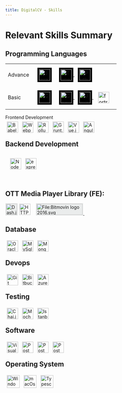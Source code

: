 ```yaml
---
title: DigitalCV - Skills
---
```


# Relevant Skills Summary


## Programming Languages
<table>
    <tr>
        <td>Advance</td>
        <td align="center">
            <div style="display:block;padding:10px;text-align:justify;">
                <a href="https://developer.mozilla.org/en-US/docs/Web/JavaScript" style="margin-left:10px;">
                    <img align="left" alt="JavaScript" width="35px" style="background-color:black;padding:5px;"
                        src="https://cdn.simpleicons.org/javascript">
                </a>
                <a href="https://www.typescriptlang.org/" style="margin-left:10px;">
                    <img align="center" alt="Typescript" width="35px" style="background-color:black;padding:5px;"
                        src="https://cdn.simpleicons.org/typescript">
                </a>
                <a href="https://www.python.org/doc/" style="margin-left:10px;">
                    <img align="center" alt="Python" height="35px" width="35px" style="background-color:black;padding:5px;"
                        src="https://cdn.worldvectorlogo.com/logos/python-5.svg">
                </a>
            </div>
        </td>
    </tr>
    <tr>
        <td>Basic</td>
        <td align="center">
            <div style="display:block;padding:10px;text-align:justify;">
                <a href="https://www.learn-c.org/" style="margin-left:10px;">
                    <img align="left" alt="C" width="35px" style="background-color:black;padding:5px;"
                        src="https://cdn.simpleicons.org/c">
                </a>
                <a href="https://devdocs.io/cpp/" style="margin-left:10px;">
                    <img align="center" alt="C++" width="35px" style="background-color:black;padding:5px;"
                        src="https://cdn.simpleicons.org/c++">
                </a>
                <a href="https://docs.oracle.com/javase/tutorial/java/index.html" style="margin-left:10px;">
                    <img align="center" alt="Java" height="35px" width="35px" style="background-color:black;padding:5px;"
                        src="https://cdn.worldvectorlogo.com/logos/java-14.svg">
                </a>
                <a href="https://redhawk.concurrent-rt.com/docs/root/1Linux/5Compilers/Fortran/0890240-100.pdf" style="margin-left:10px;">
                    <img align="center" alt="fortran" width="35px" style="padding:5px;"
                        src="https://cdn.simpleicons.org/fortran">
                </a>
            </div>
        </td>
    </tr>
</table


## Frontend Development
<div>
      <a href="https://babeljs.io/docs/en/learn/">
          <img align="left" alt="Babel" width="35px" style="padding:5px;"
              src="https://cdn.simpleicons.org/babel"/>
      </a>&nbsp;
      <a href="https://webpack.js.org/concepts/">
          <img align="left" alt="Webpack" width="35px" style="padding:5px;"
              src="https://cdn.simpleicons.org/webpack"/>
      </a>&nbsp;
      <a href="https://rollupjs.org/guide/en/">
          <img align="left" alt="Rollup.js" width="35px" style="padding:5px;"
              src="https://cdn.simpleicons.org/Rollup.js"/>
      </a>&nbsp;
      <a href="https://gruntjs.com/getting-started">
          <img align="left" alt="Grunt.js" height="35px" style="padding:5px;"
              src="https://cdn.worldvectorlogo.com/logos/grunt.svg"/>
      </a>&nbsp;
      <a href="https://vuejs.org/guide/introduction.html">
          <img align="left" alt="Vue.js" width="35px" style="padding:5px;"
              src="https://cdn.simpleicons.org/vue.js"/>
      </a>&nbsp;
      <a href="https://angular.io/docs">
          <img align="left" alt="Angular" width="35px" style="padding:5px;"
              src="https://cdn.simpleicons.org/angular"/>
      </a>&nbsp;
      <!-- <a href="https://reactjs.org/docs/getting-started.html">
          <img align="left" alt="React.js" width="35px" style="padding:5px;"
            src="https://cdn.simpleicons.org/react">
      </a> -->
</div>
<br />


## Backend Development
<div style="display: block;padding:10px;margin-bottom:30px;text-align:justify;">
    <a href="https://nodejs.org/en/docs/">
        <img align="left" alt="NodeJs" width="35px" style="padding:5px;"
            src="https://cdn.simpleicons.org/node.js/"/>
    </a>&nbsp;
    <a href="https://expressjs.com/">
        <img align="left" alt="expressJs" width="35px" style="padding:5px;"
            src="https://cdn.simpleicons.org/express/EFEBEB"/>
    </a>&nbsp;
    <!-- <a href="https://docs.nestjs.com/">
        <img align="left" alt="expressJs" width="35px" style="padding:5px;"
            src="https://cdn.simpleicons.org/nestjs"/>
    </a>&nbsp;
    <a href="https://nextjs.org/docs">
        <img align="left" alt="expressJs" width="35px" style="padding:5px;"
            src="https://cdn.simpleicons.org/next.js"/>
    </a> -->
</div>
<br />

## OTT Media Player Library (FE):
<div>
      <a href="http://cdn.dashjs.org/latest/jsdoc/index.html">
          <img align="left" alt="Dash.js" height="35px" style="background-color:#EAECEC; padding:2px;"
              src="https://dashif.org/img/dashif-logo-283x100_new.jpg"/>
      </a>&nbsp;&nbsp;
      <a href="https://developer.apple.com/documentation/http_live_streaming">
          <img align="left" alt="HTTP Live Streaming" height="35px" style="padding:2px;"
              src="https://bitmovin.com/wp-content/uploads/2016/04/apple_hls_6401.jpg"/>
      </a>
      <a href="https://bitmovin.com/docs/player/tutorials">
         <img alt="File:Bitmovin logo 2016.svg" style="background-color:#EAECEC; padding:2px;"
              src="https://upload.wikimedia.org/wikipedia/commons/thumb/7/74/Bitmovin_logo_2016.svg/207px-Bitmovin_logo_2016.svg.png?20180705131518" decoding="async" width="145" height="35" srcset="https://upload.wikimedia.org/wikipedia/commons/thumb/7/74/Bitmovin_logo_2016.svg/311px-Bitmovin_logo_2016.svg.png?20180705131518 1.5x, https://upload.wikimedia.org/wikipedia/commons/thumb/7/74/Bitmovin_logo_2016.svg/414px-Bitmovin_logo_2016.svg.png?20180705131518 2x" data-file-width="145" data-file-height="35">
      </a>&nbsp;
</div>

<!-- ## Mobile App Development: -->
<!-- ## AI/ML: -->

## Database
<div>
      <a href="https://docs.oracle.com/en/database/oracle/oracle-database/21/development.html">
          <img align="left" alt="Oracle (sql)" height="35px" style="padding:5px;"
              src="https://cdn.worldvectorlogo.com/logos/oracle-logo-3.svg"/>
      </a>&nbsp;
      <!-- <a href="https://learn.microsoft.com/en-us/sql/sql-server/educational-sql-resources?view=sql-server-ver16">
          <img align="left" alt="MsSQL (sql)" width="35px" style="padding:5px;"
              src="https://cdn.simpleicons.org/MicrosoftSQLServer"/>
      </a>&nbsp; -->
      <a href="https://dev.mysql.com/doc/">
          <img align="left" alt="MySql (sql)" width="35px" style="padding:5px;"
              src="https://cdn.simpleicons.org/mysql/869EF0"/>
      </a>&nbsp;
      <a href="https://www.mongodb.com/docs/">
          <img align="left" alt="Mongo DB (no-sql)" width="35px" style="padding:5px;"
            src="https://cdn.simpleicons.org/mongodb">
      </a>&nbsp;
</div>
<br />
<!-- ## Data Visualization -->

## Devops
<div>
      <a href="https://git-scm.com/docs/gittutorial">
          <img align="left" alt="Git" width="35px" style="padding:5px;"
              src="https://cdn.simpleicons.org/git"/>
      </a>&nbsp;
      <a href="https://debricked.com/docs/integrations/ci-build-systems/bitbucket.html">
          <img align="left" alt="Bitbucket" width="35px" style="padding:5px;"
              src="https://cdn.simpleicons.org/bitbucket/lblue"/>
      </a>&nbsp;
      <a href="https://learn.microsoft.com/en-us/azure/devops/?view=azure-devops">
          <img align="left" alt="Azure DevOps" width="35px" style="padding:5px;"
              src="https://cdn.simpleicons.org/AzureDevOps"/>
      </a>&nbsp;
      <!-- <a href="https://docs.docker.com/get-started/">
          <img align="left" alt="Docker" width="35px" style="padding:5px;"
              src="https://cdn.simpleicons.org/docker"/>
      </a> -->
      <!-- <a href="https://confluence.atlassian.com/jiracoreserver073/jira-core-server-7-3-documentation-861255603.html">
          <img align="left" alt="Jira" width="35px" style="padding:5px;"
              src="https://cdn.simpleicons.org/jira"/>
      </a> -->
</div>
<br />
<!-- ## Backend as a Service (BaaS) -->
<!-- ## Framework
<div>
      <a href="https://www.electronjs.org/docs/latest/">
          <img align="left" alt="electron.js" width="35px" style="padding:5px;"
              src="https://cdn.simpleicons.org/electron"/>
      </a>
</div>
<br /> -->


## Testing
<div>
      <a href="https://www.chaijs.com/api/bdd/">
          <img align="left" alt="Chai.js (Library)" width="35px" style="padding:5px;"
              src="https://cdn.simpleicons.org/chai"/>
      </a>&nbsp;
      <a href="https://mochajs.org/api/">
          <img align="left" alt="Mocha.js (Framework)" width="35px" style="padding:5px;"
              src="https://cdn.simpleicons.org/mocha"/>
      </a>&nbsp;
      <a href="https://istanbul.js.org/">
          <img align="left" alt="Istanbul (Coverage)" width="35px" style="padding:5px;"
              src="https://istanbul.js.org/assets/istanbul-logo.png"/>
      </a>&nbsp;
      <!-- <a href="https://jasmine.github.io/pages/docs_home.html">
          <img align="left" alt="Jasmin" width="35px" style="padding:5px;"
            src="https://cdn.simpleicons.org/jasmine">
      </a> -->
</div>
<br />


## Software
<div>
      <a href="https://code.visualstudio.com/docs">
          <img align="left" alt="Visual Studio Code" width="35px" style="padding:5px;"
              src="https://cdn.simpleicons.org/VisualStudioCode"/>
      </a>&nbsp;
      <a href="https://learning.postman.com/docs/publishing-your-api/documenting-your-api/">
          <img align="left" alt="Postman" width="35px" style="padding:5px;"
              src="https://cdn.simpleicons.org/postman"/>
      </a>&nbsp;
      <a href="https://npp-user-manual.org/docs/">
          <img align="left" alt="Postman" width="35px" style="padding:5px;"
              src="https://cdn.simpleicons.org/notepad++/08730C"/>
      </a>&nbsp;
      <a href="https://www.charlesproxy.com/documentation/getting-started/">
          <img align="left" alt="Postman" width="35px" style="padding:5px;"
              src="https://artbindu.github.io/biswasindhu_cv.github.io/src/icons/charles_icon.svg"/>
      </a>&nbsp;
      <!-- <a href="https://swagger.io/docs/open-source-tools/swagger-ui/usage/installation/">
          <img align="left" alt="Swagger" width="35px" style="padding:5px;"
              src="https://cdn.simpleicons.org/swagger"/>
      </a> -->
</div>
<br />

## Operating System
<div>
      <a href="https://learn.microsoft.com/en-us/windows-server/administration/windows-commands/cmd">
          <img align="left" alt="Windows" width="40px" style="padding:5px;"
              src="https://cdn.simpleicons.org/windows"/>
      </a>&nbsp;
      <a href="https://developer.apple.com/library/archive/documentation/OpenSource/Conceptual/ShellScripting/CommandLInePrimer/CommandLine.html">
          <img align="left" alt="macOs" height="40px" style="padding:5px;"
              src="https://cdn.worldvectorlogo.com/logos/macintosh.svg"/>
      </a>&nbsp;
      <!-- <a href="https://www.linux.org/forums/#linux-tutorials.122">
          <img align="left" alt="Python" width="40px" style="padding:5px;"
              src="https://cdn.simpleicons.org/linux"/>
      </a>&nbsp; -->
      <a href="https://ubuntu.com/tutorials/command-line-for-beginners">
          <img align="left" alt="Typescript" width="40px" style="padding:5px;"
              src="https://cdn.worldvectorlogo.com/logos/ubuntu-4.svg"/>
      </a>
</div>
<br />

